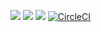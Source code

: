 [![](https://github.com/ansible-playbooks-centos7/redmine_restore/workflows/ansible-lint/badge.svg)](https://github.com/ansible-playbooks-centos7/redmine_restore/actions?query=workflow%3Aansible-lint)
[![](https://github.com/ansible-playbooks-centos7/redmine_restore/workflows/trailing%20whitespace/badge.svg)](https://github.com/ansible-playbooks-centos7/redmine_restore/actions?query=workflow%3A%22trailing+whitespace%22)
[![](https://github.com/ansible-playbooks-centos7/redmine_restore/workflows/yamllint/badge.svg)](https://github.com/ansible-playbooks-centos7/redmine_restore/actions?query=workflow%3Ayamllint)
[![CircleCI](https://circleci.com/gh/ansible-playbooks-centos7/redmine_restore.svg?style=svg)](https://circleci.com/gh/ansible-playbooks-centos7/redmine_restore)
